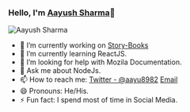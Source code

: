 ### Hello, I'm [Aayush Sharma](https://Aayu8982.github.io)👋

<p align="left"> <img src="https://komarev.com/ghpvc/?username=Aayu8982&label=Views&color=blue&style=plastic" alt="Aayush Sharma" /> </p>

- 🔭 I’m currently working on [Story-Books](https://google.com)
- 🌱 I’m currently learning ReactJS.
- 🤔 I’m looking for help with Mozila Documentation.
- 💬 Ask me about NodeJs.
- 📫 How to reach me: [Twitter - @aayu8982](https://twitter.com/aayu8982) [Email](aayu8982@gmail.com)
- 😄 Pronouns: He/His.
- ⚡ Fun fact: I spend most of time in Social Media.
